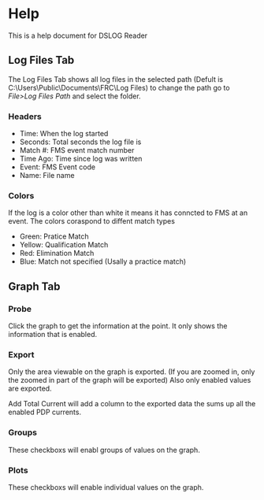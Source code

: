 # Help

This is a help document for DSLOG Reader

## Log Files Tab

The Log Files Tab shows all log files in the selected path (Defult is C:\Users\Public\Documents\FRC\Log Files) to change the path go to 
*File>Log Files Path* and select the folder. 

### Headers
* Time: When the log started
* Seconds: Total seconds the log file is
* Match #: FMS event match number
* Time Ago: Time since log was written
* Event: FMS Event code
* Name: File name

### Colors
If the log is a color other than white it means it has conncted to FMS at an event. The colors coraspond to diffent match types
* Green: Pratice Match
* Yellow: Qualification Match
* Red: Elimination Match
* Blue: Match not specified (Usally a practice match)


## Graph Tab

### Probe
Click the graph to get the information at the point. It only shows the information that is enabled.

### Export
Only the area viewable on the graph is exported. (If you are zoomed in, only the zoomed in part of the graph will be exported) Also only enabled values are exported. </p>
Add Total Current will add a column to the exported data the sums up all the enabled PDP currents.

### Groups
These checkboxs will enabl groups of values on the graph.

### Plots
These checkboxs will enable individual values on the graph.
